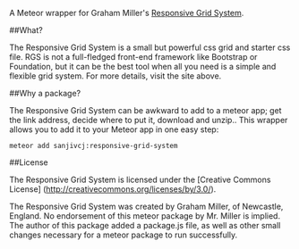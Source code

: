 A Meteor wrapper for Graham Miller's [Responsive Grid System](http://www.responsivegridsystem.com/). 

##What?

The Responsive Grid System is a small but powerful css grid and starter css file. 
RGS is not a full-fledged front-end framework like Bootstrap or Foundation, but 
it can be the best tool when all you need is a simple and flexible grid system. 
For more details, visit the site above.

##Why a package?

The Responsive Grid System can be awkward to add to a meteor app; get the link 
address, decide where to put it, download and unzip.. This wrapper allows you to 
add it to your Meteor app in one easy step:

    meteor add sanjivcj:responsive-grid-system
    
##License

The Responsive Grid System is licensed under the [Creative Commons License]
(http://creativecommons.org/licenses/by/3.0/).

The Responsive Grid System was created by Graham Miller, of Newcastle, England. 
No endorsement of this meteor package by Mr. Miller is implied. The author of 
this package added a package.js file, as well as other small changes necessary
for a meteor package to run successfully.




    